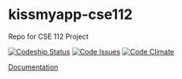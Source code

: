 # kissmyapp-cse112
Repo for CSE 112 Project

[![Codeship Status](https://app.codeship.com/projects/5e789380-0b8b-0135-0e9c-66e92f8b08cc/status?branch=master)](https://app.codeship.com/projects/215036)
[![Code Issues](https://www.quantifiedcode.com/api/v1/project/28a9d03ce24e410fb0be45ac60991d47/badge.svg)](https://www.quantifiedcode.com/app/project/28a9d03ce24e410fb0be45ac60991d47)
[![Code Climate](https://codeclimate.com/repos/58fed7ed1f81c20265000768/badges/457f4a5588cedc53b3f6/gpa.svg)](https://codeclimate.com/repos/58fed7ed1f81c20265000768/feed)

[Documentation](https://github.com/cse112-kissmyapp/kissmyapp-cse112/wiki)
